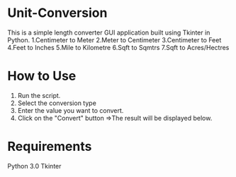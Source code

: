 # Unit-Conversion
This is a simple length converter GUI application built using Tkinter in Python.
1.Centimeter to Meter 
2.Meter to Centimeter 
3.Centimeter to Feet 
4.Feet to Inches 
5.Mile to Kilometre 
6.Sqft to Sqmtrs 
7.Sqft to Acres/Hectres
# How to Use
1. Run the script.
2. Select the conversion type
3. Enter the value you want to convert.
4. Click on the "Convert" button =>The result will be displayed below.
# Requirements
Python 3.0
Tkinter
